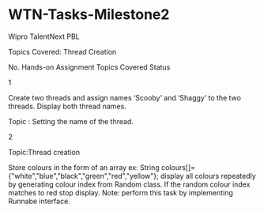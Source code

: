 # WTN-Tasks-Milestone2


Wipro TalentNext PBL

Topics Covered: Thread Creation

No. Hands-on Assignment Topics Covered Status

1

Create two threads and assign names ‘Scooby’ and ‘Shaggy’ to the two threads. Display both thread names.



Topic : Setting the name of the thread. 	


2

Topic:Thread creation 

Store colours in the form of an array ex: String colours[]={"white","blue","black","green","red","yellow"}; display all colours repeatedly by generating colour index from Random class. If the random colour index matches to red stop display. Note: perform this task by implementing Runnabe interface.

	

